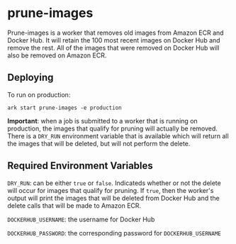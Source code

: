 # prune-images

Prune-images is a worker that removes old images from Amazon ECR and Docker Hub. It will retain the 100 most recent images on Docker Hub and remove the rest. All of the images that were removed on Docker Hub will also be removed on Amazon ECR.

## Deploying

To run on production:
```
ark start prune-images -e production
```

**Important**: when a job is submitted to a worker that is running on production, the images that qualify for pruning will actually be removed. There is a `DRY_RUN` environment variable that is available which will return all the images that will be deleted, but will not perform the delete.

## Required Environment Variables

`DRY_RUN`: can be either `true` or `false`. Indicateds whether or not the delete will occur for images that qualify for pruning. If `true`, then the worker's output will print the images that will be deleted from Docker Hub and the delete calls that will be made to Amazon ECR.

`DOCKERHUB_USERNAME`: the username for Docker Hub

`DOCKERHUB_PASSWORD`: the corresponding password for `DOCKERHUB_USERNAME`
